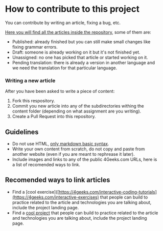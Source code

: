 # How to contribute to this project

You can contribute by writing an article, fixing a bug, etc.

[Here you will find all the articles inside the repository](https://github.com/breatheco-de/content/tree/docs/src/content), some of them are:
- Published: already finished but you can still make small changes like fixing grammar errors.
- Draft: someone is already working on it but it's not finished yet.
- Unassigned: no one has picked that article or started working on it.
- Pending translation: there is already a version in another language and we need the translation for that particular language.

### Writing a new article

After you have been asked to write a piece of content:

1. Fork this respository.
2. Commit you new article into any of the subdirectories withing the content folder (depending on what assignment are you writing).
3. Create a Pull Request into this repository.

## Guidelines

- Do not use HTML, [only markdown basic syntax](https://www.markdownguide.org/basic-syntax).
- Write your own content from scratch, do not copy and paste from another website (even if you are meant to rephrease it later).
- Include images and links to any of the public 4Geeks.com URLs, here is a list of recomended ways to link.


## Recomended ways to link articles

- Find a [cool exercise]([https://4geeks.com/interactive-coding-tutorials](https://4geeks.com/interactive-exercises) that people can build to practice related to the article and technologies you are talking about, include the project landing page.
- Find a [cool project](https://4geeks.com/interactive-coding-tutorials) that people can build to practice related to the article and technologies you are talking about, include the project landing page.
